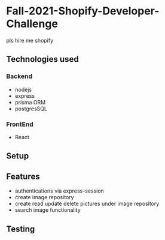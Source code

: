 # Fall-2021-Shopify-Developer-Challenge

pls hire me shopify

## Technologies used

### Backend
- nodejs
- express
- prisma ORM
- postgresSQL

### FrontEnd
- React


## Setup


## Features

- authentications via express-session
- create image repository
- create read update delete pictures under image repository
- search image functionality

## Testing
